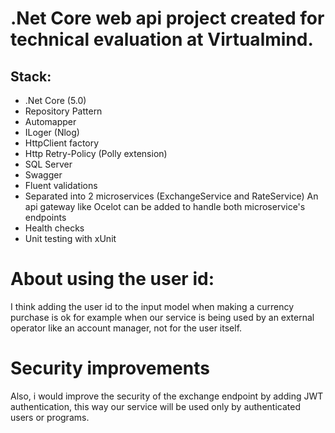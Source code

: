 # .Net Core web api project created for technical evaluation at Virtualmind.

## Stack:

* .Net Core (5.0)
* Repository Pattern
* Automapper
* ILoger (Nlog)
* HttpClient factory
* Http Retry-Policy (Polly extension)
* SQL Server
* Swagger
* Fluent validations
* Separated into 2 microservices (ExchangeService and RateService)
  An api gateway like Ocelot can be added to handle both microservice's endpoints
* Health checks
* Unit testing with xUnit

# About using the user id:
I think adding the user id to the input model when making a currency purchase is ok for example when our service is being used by an external operator like an account manager, not for the user itself.

# Security improvements
Also, i would improve the security of the exchange endpoint by adding JWT authentication, this way our service will be used only by authenticated users or programs.
